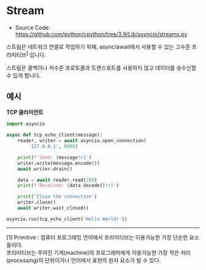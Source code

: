 # Stream
* Source Code: https://github.com/python/cpython/tree/3.9/Lib/asyncio/streams.py

스트림은 네트워크 연결로 작업하기 위해, async/await에서 사용할 수 있는 고수준 프리미티브<sup>[1](#primitive)</sup> 입니다. 

스트림은 콜백이나 저수준 프로토콜과 트랜스포트를 사용하지 않고 데이터를 송수신할 수 있게 합니다.

## 예시
**TCP 클라이언트**
```python
import asyncio

async def tcp_echo_client(message):
    reader, writer = await asyncio.open_connection(
        '127.0.0.1', 8888)

    print(f'Send: {message!r}')
    writer.write(message.encode())
    await writer.drain()

    data = await reader.read(100)
    print(f'Received: {data.decode()!r}')

    print('Close the connection')
    writer.close()
    await writer.wait_closed()

asyncio.run(tcp_echo_client('Hello World!'))
```

---

<a name="primitive">[1] Primitive</a> : 
컴퓨터 프로그래밍 언어에서 프리미티브는 이용가능한 가장 단순한 요소들이다.<br>
프리미티브는 주어진 기계(machine)의 프로그래머에게 이용가능한 가장 작은 처리(processing)의 단위이거나 언어에서 표현의 원자 요소가 될 수 있다.
